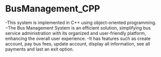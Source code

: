 # BusManagement_CPP
-This system is implemented in C++ using object-oriented programming.
−The Bus Management System is an efficient solution, simplifying bus service 
 administration with its organized and user-friendly platform, enhancing the 
 overall user experience.
-It has features such as create account, pay bus fees, update account, display all information, see 
 all payments and last an exit option.
